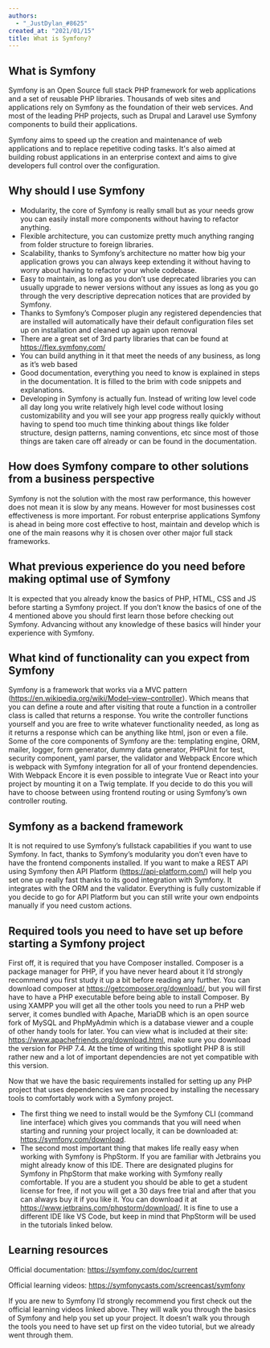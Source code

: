 ```yaml
---
authors:
  - "_JustDylan_#8625"
created_at: "2021/01/15"
title: What is Symfony?
---
```


## What is Symfony

Symfony is an Open Source full stack PHP framework for web applications and a set of reusable PHP libraries. Thousands of web sites and applications rely on Symfony as the foundation of their web services. And most of the leading PHP projects, such as Drupal and Laravel use Symfony components to build their applications.

Symfony aims to speed up the creation and maintenance of web applications and to replace repetitive coding tasks. It's also aimed at building robust applications in an enterprise context and aims to give developers full control over the configuration.

## Why should I use Symfony
- Modularity, the core of Symfony is really small but as your needs grow you can easily install more components without having to refactor anything.
- Flexible architecture, you can customize pretty much anything ranging from folder structure to foreign libraries.
- Scalability, thanks to Symfony’s architecture no matter how big your application grows you can always keep extending it without having to worry about having to refactor your whole codebase.
- Easy to maintain, as long as you don’t use deprecated libraries you can usually upgrade to newer versions without any issues as long as you go through the very descriptive deprecation notices that are provided by Symfony.
- Thanks to Symfony’s Composer plugin any registered dependencies that are installed will automatically have their default configuration files set up on installation and cleaned up again upon removal
- There are a great set of 3rd party libraries that can be found at https://flex.symfony.com/
- You can build anything in it that meet the needs of any business, as long as it’s web based
- Good documentation, everything you need to know is explained in steps in the documentation. It is filled to the brim with code snippets and explanations.
- Developing in Symfony is actually fun. Instead of writing low level code all day long you write relatively high level code without losing customizability and you will see your app progress really  quickly without having to spend too much time thinking about things like folder structure, design patterns, naming conventions, etc since most of those things are taken care off already or can be found in the documentation.

## How does Symfony compare to other solutions from a business perspective
Symfony is not the solution with the most raw performance, this however does not mean it is slow by any means. However for most businesses cost effectiveness is more important. For robust enterprise applications Symfony is ahead in being more cost effective to host, maintain and develop which is one of the main reasons why it is chosen over other major full stack frameworks.

## What previous experience do you need before making optimal use of Symfony
It is expected that you already know the basics of PHP, HTML, CSS and JS before starting a Symfony project. If you don’t know the basics of one of the 4 mentioned above you should first learn those before checking out Symfony. Advancing without any knowledge of these basics will hinder your experience with Symfony.

## What kind of functionality can you expect from Symfony
Symfony is a framework that works via a MVC pattern (https://en.wikipedia.org/wiki/Model–view–controller). Which means that you can define a route and after visiting that route a function in a controller class is called that returns a response.
You write the controller functions yourself and you are free to write whatever functionality needed, as long as it returns a response which can be anything like html, json or even a file.
Some of the core components of Symfony are the: templating engine, ORM, mailer, logger, form generator, dummy data generator, PHPUnit for test, security component, yaml parser, the validator and Webpack Encore which is webpack with Symfony integration for all of your frontend dependencies. With Webpack Encore it is even possible to integrate Vue or React into your project by mounting it on a Twig template. If you decide to do this you will have to choose between using frontend routing or using Symfony’s own controller routing.

## Symfony as a backend framework
It is not required to use Symfony’s fullstack capabilities if you want to use Symfony. In fact, thanks to Symfony’s modularity you don’t even have to have the frontend components installed. If you want to make a REST API using Symfony then API Platform (https://api-platform.com/) will help you set one up really fast thanks to its good integration with Symfony. It integrates with the ORM and the validator. Everything is fully customizable if you decide to go for API Platform but you can still write your own endpoints manually if you need custom actions.
‎
## Required tools you need to have set up before starting a Symfony project
First off, it is required that you have Composer installed. Composer is a package manager for PHP, if you have never heard about it I’d strongly recommend you first study it up a bit before reading any further. You can download composer at https://getcomposer.org/download/, but you will first have to have a PHP executable before being able to install Composer. By using XAMPP you will get all the other tools you need to run a PHP web server, it comes bundled with Apache, MariaDB which is an open source fork of MySQL and PhpMyAdmin which is a database viewer and a couple of other handy tools for later. You can view what is included at their site: https://www.apachefriends.org/download.html, make sure you download the version for PHP 7.4. At the time of writing this spotlight PHP 8 is still rather new and a lot of important dependencies are not yet compatible with this version.
‎

Now that we have the basic requirements installed for setting up any PHP project that uses dependencies we can proceed by installing the necessary tools to comfortably work with a Symfony project. 
- The first thing we need to install would be the Symfony CLI (command line interface) which gives you commands that you will need when starting and running your project locally, it can be downloaded at: https://symfony.com/download. 
- The second most important thing that makes life really easy when working with Symfony is PhpStorm. If you are familiar with Jetbrains you might already know of this IDE. There are designated plugins for Symfony in PhpStorm that make working with Symfony really comfortable. If you are a student you should be able to get a student license for free, if not you will get a 30 days free trial and after that you can always buy it if you like it. You can download it at https://www.jetbrains.com/phpstorm/download/. It is fine to use a different IDE like VS Code, but keep in mind that PhpStorm will be used in the tutorials linked below.

## Learning resources
Official documentation: https://symfony.com/doc/current

Official learning videos: https://symfonycasts.com/screencast/symfony

If you are new to Symfony I’d strongly recommend you first check out the official learning videos linked above. They will walk you through the basics of Symfony and help you set up your project. It doesn’t walk you through the tools you need to have set up first on the video tutorial, but we already went through them.